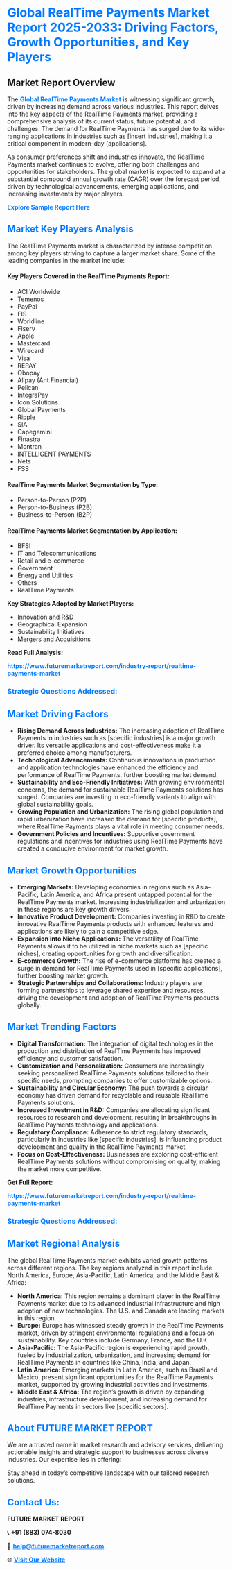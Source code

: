 <h1 style="color: #007BFF;">Global RealTime Payments Market Report 2025-2033: Driving Factors, Growth Opportunities, and Key Players</h1>

<section id="overview">
<h2>Market Report Overview</h2>
<p>The <a href="https://www.futuremarketreport.com/industry-report/realtime-payments-market" style="color: #007BFF; text-decoration: none;"><strong>Global RealTime Payments Market</strong></a> is witnessing significant growth, driven by increasing demand across various industries. This report delves into the key aspects of the RealTime Payments market, providing a comprehensive analysis of its current status, future potential, and challenges. The demand for RealTime Payments has surged due to its wide-ranging applications in industries such as [insert industries], making it a critical component in modern-day [applications].</p>
<p>As consumer preferences shift and industries innovate, the RealTime Payments market continues to evolve, offering both challenges and opportunities for stakeholders. The global market is expected to expand at a substantial compound annual growth rate (CAGR) over the forecast period, driven by technological advancements, emerging applications, and increasing investments by major players.</p>
</section>

<section id="overview">
<p><a href="https://www.futuremarketreport.com/request-sample/reportId=119952" style="color: #007BFF; text-decoration: none;"><strong>Explore Sample Report Here</strong></a></p>
</section>

<section id="key-players">
<h2 style="color: #007BFF;">Market Key Players Analysis</h2>
<p>The RealTime Payments market is characterized by intense competition among key players striving to capture a larger market share. Some of the leading companies in the market include:</p>
<h4>Key Players Covered in the RealTime Payments Report:</h4>
<ul><li>ACI Worldwide</li><li>Temenos</li><li>PayPal</li><li>FIS</li><li>Worldline</li><li>Fiserv</li><li>Apple</li><li>Mastercard</li><li>Wirecard</li><li>Visa</li><li>REPAY</li><li>Obopay</li><li>Alipay (Ant Financial)</li><li>Pelican</li><li>IntegraPay</li><li>Icon Solutions</li><li>Global Payments</li><li>Ripple</li><li>SIA</li><li>Capegemini</li><li>Finastra</li><li>Montran</li><li>INTELLIGENT PAYMENTS</li><li>Nets</li><li>FSS</li></ul>
<h4>RealTime Payments Market Segmentation by Type:</h4>
<ul><li>Person-to-Person (P2P)</li><li>Person-to-Business (P2B)</li><li>Business-to-Person (B2P)</li></ul>

<h4>RealTime Payments Market Segmentation by Application:</h4>
<ul><li>BFSI</li><li>IT and Telecommunications</li><li>Retail and e-commerce</li><li>Government</li><li>Energy and Utilities</li><li>Others</li><li>RealTime Payments</li></ul>
<p><strong>Key Strategies Adopted by Market Players:</strong></p>
<ul>
<li>Innovation and R&D</li>
<li>Geographical Expansion</li>
<li>Sustainability Initiatives</li>
<li>Mergers and Acquisitions</li>
</ul>
</section>

<section>
<p><strong>Read Full Analysis: </strong></p><a href="https://www.futuremarketreport.com/industry-report/realtime-payments-market" style="color: #007BFF; text-decoration: none;"><strong>https://www.futuremarketreport.com/industry-report/realtime-payments-market</strong></a>
<h3 style="color: #007BFF;">Strategic Questions Addressed:</h3>
</section>

<section id="driving-factors">
<h2 style="color: #007BFF;">Market Driving Factors</h2>
<ul>
<li><strong>Rising Demand Across Industries:</strong> The increasing adoption of RealTime Payments in industries such as [specific industries] is a major growth driver. Its versatile applications and cost-effectiveness make it a preferred choice among manufacturers.</li>
<li><strong>Technological Advancements:</strong> Continuous innovations in production and application technologies have enhanced the efficiency and performance of RealTime Payments, further boosting market demand.</li>
<li><strong>Sustainability and Eco-Friendly Initiatives:</strong> With growing environmental concerns, the demand for sustainable RealTime Payments solutions has surged. Companies are investing in eco-friendly variants to align with global sustainability goals.</li>
<li><strong>Growing Population and Urbanization:</strong> The rising global population and rapid urbanization have increased the demand for [specific products], where RealTime Payments plays a vital role in meeting consumer needs.</li>
<li><strong>Government Policies and Incentives:</strong> Supportive government regulations and incentives for industries using RealTime Payments have created a conducive environment for market growth.</li>
</ul>
</section>

<section id="growth-opportunities">
<h2 style="color: #007BFF;">Market Growth Opportunities</h2>
<ul>
<li><strong>Emerging Markets:</strong> Developing economies in regions such as Asia-Pacific, Latin America, and Africa present untapped potential for the RealTime Payments market. Increasing industrialization and urbanization in these regions are key growth drivers.</li>
<li><strong>Innovative Product Development:</strong> Companies investing in R&D to create innovative RealTime Payments products with enhanced features and applications are likely to gain a competitive edge.</li>
<li><strong>Expansion into Niche Applications:</strong> The versatility of RealTime Payments allows it to be utilized in niche markets such as [specific niches], creating opportunities for growth and diversification.</li>
<li><strong>E-commerce Growth:</strong> The rise of e-commerce platforms has created a surge in demand for RealTime Payments used in [specific applications], further boosting market growth.</li>
<li><strong>Strategic Partnerships and Collaborations:</strong> Industry players are forming partnerships to leverage shared expertise and resources, driving the development and adoption of RealTime Payments products globally.</li>
</ul>
</section>

<section id="trending-factors">
<h2 style="color: #007BFF;">Market Trending Factors</h2>
<ul>
<li><strong>Digital Transformation:</strong> The integration of digital technologies in the production and distribution of RealTime Payments has improved efficiency and customer satisfaction.</li>
<li><strong>Customization and Personalization:</strong> Consumers are increasingly seeking personalized RealTime Payments solutions tailored to their specific needs, prompting companies to offer customizable options.</li>
<li><strong>Sustainability and Circular Economy:</strong> The push towards a circular economy has driven demand for recyclable and reusable RealTime Payments solutions.</li>
<li><strong>Increased Investment in R&D:</strong> Companies are allocating significant resources to research and development, resulting in breakthroughs in RealTime Payments technology and applications.</li>
<li><strong>Regulatory Compliance:</strong> Adherence to strict regulatory standards, particularly in industries like [specific industries], is influencing product development and quality in the RealTime Payments market.</li>
<li><strong>Focus on Cost-Effectiveness:</strong> Businesses are exploring cost-efficient RealTime Payments solutions without compromising on quality, making the market more competitive.</li>
</ul>
</section>

<section>
<p><strong>Get Full Report: </strong></p><a href="https://www.futuremarketreport.com/industry-report/realtime-payments-market" style="color: #007BFF; text-decoration: none;"><strong>https://www.futuremarketreport.com/industry-report/realtime-payments-market</strong></a>
<h3 style="color: #007BFF;">Strategic Questions Addressed:</h3>
</section>


<section id="regional-analysis">
<h2 style="color: #007BFF;">Market Regional Analysis</h2>
<p>The global RealTime Payments market exhibits varied growth patterns across different regions. The key regions analyzed in this report include North America, Europe, Asia-Pacific, Latin America, and the Middle East & Africa:</p>
<ul>
<li><strong>North America:</strong> This region remains a dominant player in the RealTime Payments market due to its advanced industrial infrastructure and high adoption of new technologies. The U.S. and Canada are leading markets in this region.</li>
<li><strong>Europe:</strong> Europe has witnessed steady growth in the RealTime Payments market, driven by stringent environmental regulations and a focus on sustainability. Key countries include Germany, France, and the U.K.</li>
<li><strong>Asia-Pacific:</strong> The Asia-Pacific region is experiencing rapid growth, fueled by industrialization, urbanization, and increasing demand for RealTime Payments in countries like China, India, and Japan.</li>
<li><strong>Latin America:</strong> Emerging markets in Latin America, such as Brazil and Mexico, present significant opportunities for the RealTime Payments market, supported by growing industrial activities and investments.</li>
<li><strong>Middle East & Africa:</strong> The region’s growth is driven by expanding industries, infrastructure development, and increasing demand for RealTime Payments in sectors like [specific sectors].</li>
</ul>
</section>

<footer>
<h2 style="color: #007BFF;">About FUTURE MARKET REPORT</h2>
<p>We are a trusted name in market research and advisory services, delivering actionable insights and strategic support to businesses across diverse industries. Our expertise lies in offering:</p>

<p>Stay ahead in today’s competitive landscape with our tailored research solutions.</p>

<h2 style="color: #007BFF;">Contact Us:</h2>
<p><strong>FUTURE MARKET REPORT</strong></p>
<p>📞 <strong>+91 (883) 074-8030</strong></p>
<p>📧 <strong><a href="mailto:help@futuremarketreport.com" style="color: #007BFF;">help@futuremarketreport.com</a></strong></p>
<p>🌐 <strong><a href="https://www.futuremarketreport.com/" style="color: #007BFF;">Visit Our Website</a></strong></p>
</footer>